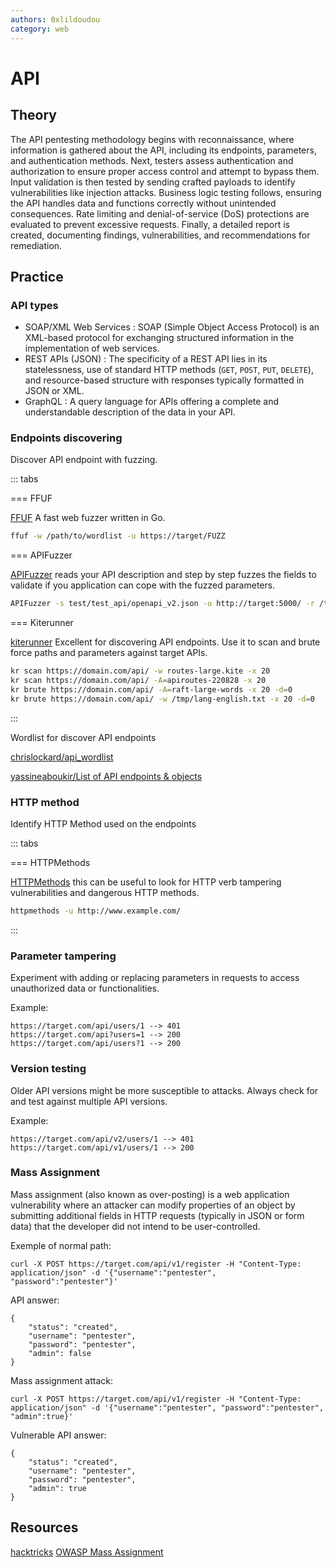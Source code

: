 ```yaml
---
authors: 0xlildoudou
category: web
---
```


# API

## Theory

The API pentesting methodology begins with reconnaissance, where information is gathered about the API, including its endpoints, parameters, and authentication methods. Next, testers assess authentication and authorization to ensure proper access control and attempt to bypass them. Input validation is then tested by sending crafted payloads to identify vulnerabilities like injection attacks. Business logic testing follows, ensuring the API handles data and functions correctly without unintended consequences. Rate limiting and denial-of-service (DoS) protections are evaluated to prevent excessive requests. Finally, a detailed report is created, documenting findings, vulnerabilities, and recommendations for remediation.

## Practice 

### API types
* SOAP/XML Web Services : SOAP (Simple Object Access Protocol) is an XML-based protocol for exchanging structured information in the implementation of web services. 
* REST APIs (JSON) : The specificity of a REST API lies in its statelessness, use of standard HTTP methods (`GET`, `POST`, `PUT`, `DELETE`), and resource-based structure with responses typically formatted in JSON or XML.
* GraphQL : A query language for APIs offering a complete and understandable description of the data in your API.

### Endpoints discovering
Discover API endpoint with fuzzing.

::: tabs

=== FFUF

[FFUF](https://github.com/ffuf/ffuf) A fast web fuzzer written in Go.

```bash
ffuf -w /path/to/wordlist -u https://target/FUZZ
```

=== APIFuzzer

[APIFuzzer](https://github.com/KissPeter/APIFuzzer) reads your API description and step by step fuzzes the fields to validate if you application can cope with the fuzzed parameters.

```bash
APIFuzzer -s test/test_api/openapi_v2.json -u http://target:5000/ -r /tmp/reports/ --log debug 
```

=== Kiterunner

[kiterunner](https://github.com/assetnote/kiterunner) Excellent for discovering API endpoints. Use it to scan and brute force paths and parameters against target APIs.

```bash
kr scan https://domain.com/api/ -w routes-large.kite -x 20
kr scan https://domain.com/api/ -A=apiroutes-220828 -x 20
kr brute https://domain.com/api/ -A=raft-large-words -x 20 -d=0
kr brute https://domain.com/api/ -w /tmp/lang-english.txt -x 20 -d=0
```

:::

Wordlist for discover API endpoints

[chrislockard/api_wordlist](https://github.com/chrislockard/api_wordlist)

[yassineaboukir/List of API endpoints & objects](https://gist.github.com/yassineaboukir/8e12adefbd505ef704674ad6ad48743d)

### HTTP method

Identify HTTP Method used on the endpoints

::: tabs

=== HTTPMethods

[HTTPMethods](https://github.com/ShutdownRepo/httpmethods) this can be useful to look for HTTP verb tampering vulnerabilities and dangerous HTTP methods.

```bash
httpmethods -u http://www.example.com/
```

:::

### Parameter tampering

Experiment with adding or replacing parameters in requests to access unauthorized data or functionalities.

Example:
```
https://target.com/api/users/1 --> 401
https://target.com/api?users=1 --> 200
https://target.com/api/users?1 --> 200
```

### Version testing

Older API versions might be more susceptible to attacks. Always check for and test against multiple API versions.

Example:
```
https://target.com/api/v2/users/1 --> 401
https://target.com/api/v1/users/1 --> 200
```

### Mass Assignment

Mass assignment (also known as over-posting) is a web application vulnerability where an attacker can modify properties of an object by submitting additional fields in HTTP requests (typically in JSON or form data) that the developer did not intend to be user-controlled.

Exemple of normal path:
```
curl -X POST https://target.com/api/v1/register -H "Content-Type: application/json" -d '{"username":"pentester", "password":"pentester"}'
```

API answer:
```
{
    "status": "created",
    "username": "pentester",
    "password": "pentester",
    "admin": false
}
```

Mass assignment attack:
```
curl -X POST https://target.com/api/v1/register -H "Content-Type: application/json" -d '{"username":"pentester", "password":"pentester", "admin":true}'
```

Vulnerable API answer:
```
{
    "status": "created",
    "username": "pentester",
    "password": "pentester",
    "admin": true
}
```

## Resources

[hacktricks](https://book.hacktricks.xyz/network-services-pentesting/pentesting-web/web-api-pentesting)
[OWASP Mass Assignment](https://cheatsheetseries.owasp.org/cheatsheets/Mass_Assignment_Cheat_Sheet.html)